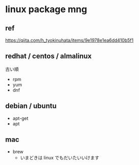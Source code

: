 
# linux package mng


## ref

https://qiita.com/h_tyokinuhata/items/9e1978e1ea6dd410b5f1


## redhat / centos / almalinux

古い順

- rpm
- yum
- dnf


## debian / ubuntu

- apt-get
- apt


## mac

- brew
  - いまどきは linux でもだいたいいけます


